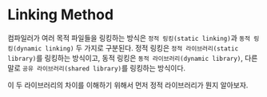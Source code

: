 # Linking Method
컴파일러가 여러 목적 파일들을 링킹하는 방식은 `정적 링킹(static linking)`과 `동적 링킹(dynamic linking)` 두 가지로 구분된다. 정적 링킹은 `정적 라이브러리(static library)`를 링킹하는 방식이고, 동적 링킹은 `동적 라이브러리(dynamic library)`, 다른 말로 `공유 라이브러리(shared library)`를 링킹하는 방식이다. 

이 두 라이브러리의 차이를 이해하기 위해서 먼저 정적 라이브러리가 뭔지 알아보자.